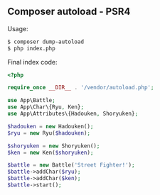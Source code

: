 Composer autoload - PSR4
--

Usage:
```bash
$ composer dump-autoload
$ php index.php
```

Final index code:
```php
<?php

require_once __DIR__ . '/vendor/autoload.php';

use App\Battle;
use App\Char\{Ryu, Ken};
use App\Attributes\{Hadouken, Shoryuken};

$hadouken = new Hadouken();
$ryu = new Ryu($hadouken);

$shoryuken = new Shoryuken();
$ken = new Ken($shoryuken);

$battle = new Battle('Street Fighter!');
$battle->addChar($ryu);
$battle->addChar($ken);
$battle->start();
```
